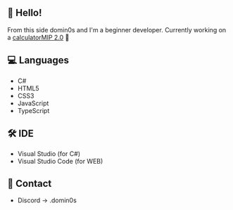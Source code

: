 ## 🙋 Hello!
From this side domin0s and I'm a beginner developer.  Currently working on a <a href="https://github.com/domin0s13/kalkulatorMIP-v1.1.1">calculatorMIP 2.0</a> 🤖
## 💻 Languages 
* C#
* HTML5
* CSS3
* JavaScript 
* TypeScript
## 🛠️ IDE
* Visual Studio (for C#)
* Visual Studio Code (for WEB)
## 📨 Contact
* Discord -> .domin0s





